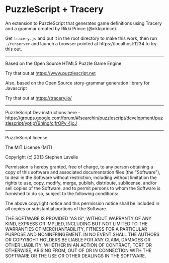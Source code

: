 PuzzleScript + Tracery
======================

An extension to PuzzleScript that generates game definitions using Tracery and a grammar created by Rikki Prince (@rikkiprince).

Get `tracery.js` and put it in the root directory to make this work, then run `./runserver` and launch a browser pointed at https://localhost:1234 to try this out.

-----

Based on the Open Source HTML5 Puzzle Game Engine

Try that out at https://www.puzzlescript.net

Also, based on the Open Source story-grammar generation library for Javascript

Try that out at https://tracery.io/

-----

PuzzleScript Dev instructions here - https://groups.google.com/forum/#!searchin/puzzlescript/development/puzzlescript/yptIpY9hlng/cjfrOPy_4jcJ

-----

PuzzleScript license

The MIT License (MIT)

Copyright (c) 2013 Stephen Lavelle

Permission is hereby granted, free of charge, to any person obtaining a copy
of this software and associated documentation files (the "Software"), to deal
in the Software without restriction, including without limitation the rights
to use, copy, modify, merge, publish, distribute, sublicense, and/or sell
copies of the Software, and to permit persons to whom the Software is
furnished to do so, subject to the following conditions:

The above copyright notice and this permission notice shall be included in
all copies or substantial portions of the Software.

THE SOFTWARE IS PROVIDED "AS IS", WITHOUT WARRANTY OF ANY KIND, EXPRESS OR
IMPLIED, INCLUDING BUT NOT LIMITED TO THE WARRANTIES OF MERCHANTABILITY,
FITNESS FOR A PARTICULAR PURPOSE AND NONINFRINGEMENT. IN NO EVENT SHALL THE
AUTHORS OR COPYRIGHT HOLDERS BE LIABLE FOR ANY CLAIM, DAMAGES OR OTHER
LIABILITY, WHETHER IN AN ACTION OF CONTRACT, TORT OR OTHERWISE, ARISING FROM,
OUT OF OR IN CONNECTION WITH THE SOFTWARE OR THE USE OR OTHER DEALINGS IN
THE SOFTWARE.
